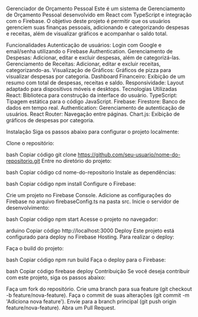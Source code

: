 Gerenciador de Orçamento Pessoal
Este é um sistema de Gerenciamento de Orçamento Pessoal desenvolvido em React com TypeScript e integração com o Firebase. O objetivo deste projeto é permitir que os usuários gerenciem suas finanças pessoais, adicionando e categorizando despesas e receitas, além de visualizar gráficos e acompanhar o saldo total.

Funcionalidades
Autenticação de usuários: Login com Google e email/senha utilizando o Firebase Authentication.
Gerenciamento de Despesas: Adicionar, editar e excluir despesas, além de categorizá-las.
Gerenciamento de Receitas: Adicionar, editar e excluir receitas, categorizando-as.
Visualização de Gráficos: Gráficos de pizza para visualizar despesas por categoria.
Dashboard Financeiro: Exibição de um resumo com total de despesas, receitas e saldo.
Responsividade: Layout adaptado para dispositivos móveis e desktops.
Tecnologias Utilizadas
React: Biblioteca para construção da interface do usuário.
TypeScript: Tipagem estática para o código JavaScript.
Firebase:
Firestore: Banco de dados em tempo real.
Authentication: Gerenciamento de autenticação de usuários.
React Router: Navegação entre páginas.
Chart.js: Exibição de gráficos de despesas por categoria.

Instalação
Siga os passos abaixo para configurar o projeto localmente:

Clone o repositório:

bash
Copiar código
git clone https://github.com/seu-usuario/nome-do-repositorio.git
Entre no diretório do projeto:

bash
Copiar código
cd nome-do-repositorio
Instale as dependências:

bash
Copiar código
npm install
Configure o Firebase:

Crie um projeto no Firebase Console.
Adicione as configurações do Firebase no arquivo firebaseConfig.ts na pasta src.
Inicie o servidor de desenvolvimento:

bash
Copiar código
npm start
Acesse o projeto no navegador:

arduino
Copiar código
http://localhost:3000
Deploy
Este projeto está configurado para deploy no Firebase Hosting. Para realizar o deploy:

Faça o build do projeto:

bash
Copiar código
npm run build
Faça o deploy para o Firebase:

bash
Copiar código
firebase deploy
Contribuição
Se você deseja contribuir com este projeto, siga os passos abaixo:

Faça um fork do repositório.
Crie uma branch para sua feature (git checkout -b feature/nova-feature).
Faça o commit de suas alterações (git commit -m 'Adiciona nova feature').
Envie para a branch principal (git push origin feature/nova-feature).
Abra um Pull Request.
